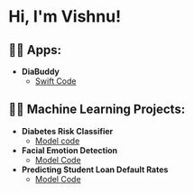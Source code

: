 <h1>Hi, I'm Vishnu! </h1>

<h2>👨‍💻 Apps:</h2>

- <b> DiaBuddy </b>
  - [Swift Code](https://github.com/RCode2/Diabuddy4)

<h2>👨‍💻 Machine Learning Projects:</h2>

- <b> Diabetes Risk Classifier </b>
  - [Model code](https://github.com/vishnug372/DiabetesModel/tree/main)
- <b> Facial Emotion Detection</b>
  - [Model Code](https://github.com/vishnug372/FacialEmotionDetection/tree/main)
- <b> Predicting Student Loan Default Rates  </b>
  - [Model Code](https://github.com/vishnug372/PredictingStudentLoanDefaultRates/tree/main)
  
